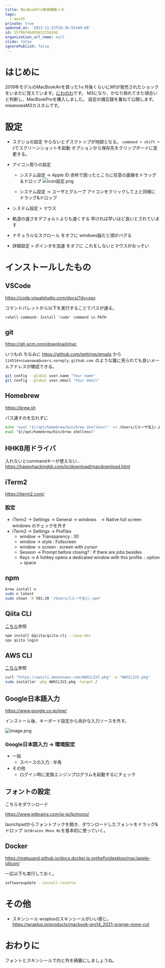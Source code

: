 ```yaml
---
title: MacBookPro環境構築メモ
tags:
  - macOS
private: true
updated_at: '2023-11-22T16:36:55+09:00'
id: 55780746d9563215b3dd
organization_url_name: null
slide: false
ignorePublish: false
---
```

# はじめに
2019年モデルのMacBookAirを買った1ヶ月後くらいにM1が発売されたショックをいまだに覚えています。[にわのわ](https://twitter.com/niwa_nowa)です。
M3になり、かなり熟れてきた頃合いと判断し、MacBookProを購入しました。
設定の備忘録を兼ねて公開します。niwanowaM3カスタムです。

# 設定
- スクショの設定
やらないとデスクトップが地獄となる。
```command + shift + 5```でスクリーンショットを起動
オプションから保存先をクリップボードに変更する。

- アイコン周りの設定
  - システム設定 -> Apple ID
  赤枠で囲ったところに任意の画像をドラッグ＆ドロップ
  ![icon設定.png](https://qiita-image-store.s3.ap-northeast-1.amazonaws.com/0/590707/6dae700e-1c75-e0ff-ddab-6073a38cf281.png)

  - システム設定 -> ユーザとグループ
  アイコンをクリックして上と同様にドラッグ&ドロップ

- システム設定 > マウス
 - 軌道の速さをデフォルトよりも速くする
 早ければ早いほど良いとされています

 - ナチュラルなスクロール をオフに
 windows脳だと頭がバグる

 - 詳細設定 > ポインタを加速 をオフに
 これをしないとマウスがおっそい

# インストールしたもの

## VSCode

https://code.visualstudio.com/docs/?dv=osx

コマンドパレットから以下を実行することでパスが通る。
```
>shell command: Install 'code' command in PATH
```
## git

https://git-scm.com/download/mac

いつもの
ちなみに https://github.com/settings/emails から
```114514+niwanowa@users.noreply.github.com ```のような誰に見られても良いメールアドレスが確認できる。

  ```bash
  git config --global user.name "Your name"
  git config --global user.email "Your email"
  ```

## Homebrew

https://brew.sh

パス通すのを忘れずに
```bash
echo 'eval "$(/opt/homebrew/bin/brew shellenv)"' >> /Users/{ユーザ名}/.zprofile
eval "$(/opt/homebrew/bin/brew shellenv)"
```

## HHKB用ドライバ
入れないとcommandキーが使えない...
https://happyhackingkb.com/jp/download/macdownload.html

## iTerm2

https://iterm2.com/

### 設定
- iTerm2 -> Settings -> General -> windows　-> Native full screen windows のチェックを外す
- iTerm2 -> Settings -> Profiles
  - window -> Transparency : 30 
  - window -> style : Fullscreen
  - window -> screen : screen with cursor
  - Session -> Prompt before closing? : If there are jobs besides 
  - Keys -> A hotkey opens a dedicated window with this profile. : option + space


## npm
```bash
brew install n
sudo n latest
sudo chown -R 501:20 "/Users/{ユーザ名}/.npm"
```

## Qiita CLI
[こちら](https://github.com/increments/qiita-cli)参照
```bash
npm install @qiita/qiita-cli --save-dev
npx qiita login
```

## AWS CLI
[こちら](https://docs.aws.amazon.com/cli/latest/userguide/getting-started-install.html)参照
```bash
curl "https://awscli.amazonaws.com/AWSCLIV2.pkg" -o "AWSCLIV2.pkg"
sudo installer -pkg AWSCLIV2.pkg -target /
```
## Google日本語入力

https://www.google.co.jp/ime/

インストール後、キーボード設定から余計な入力ソースを外す。

![image.png](https://qiita-image-store.s3.ap-northeast-1.amazonaws.com/0/590707/6160dc51-c69a-edea-652e-559689ee1f0c.png)

### Google日本語入力 -> 環境設定
- 一般
  - スペースの入力 : 半角
- その他
  - ログイン時に変換エンジンプログラムを起動するにチェック

## フォントの設定
こちらをダウンロード

https://www.jetbrains.com/ja-jp/lp/mono/

launchpadからフォントブックを開き、ダウンロードしたフォントをドラッグ&ドロップ
```JetBrains Mono NL```を基本的に使っていく。

## Docker

https://matsuand.github.io/docs.docker.jp.onthefly/desktop/mac/apple-silicon/

一応以下も実行しておく。
```bash
softwareupdate --install-rosetta
```


# その他
- スキンシール
wraplusのスキンシールがいい感じ。
https://wraplus.jp/products/macbook-pro14_2021-orange-none-cut

# おわりに
フォントとスキンシールで内と外を綺麗にしましょうね。
